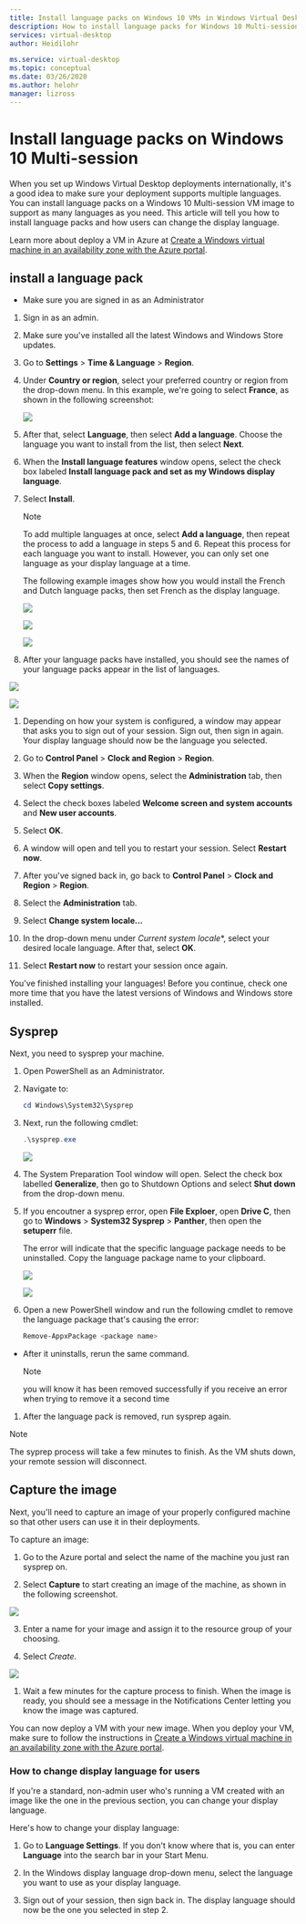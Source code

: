 ```yaml
---
title: Install language packs on Windows 10 VMs in Windows Virtual Desktop - Azure
description: How to install language packs for Windows 10 Multi-session VMs in Windows Virtual Desktop.
services: virtual-desktop
author: Heidilohr

ms.service: virtual-desktop
ms.topic: conceptual
ms.date: 03/26/2020
ms.author: helohr
manager: lizross
---
```

# Install language packs on Windows 10 Multi-session

When you set up Windows Virtual Desktop deployments internationally, it's a good idea to make sure your deployment supports multiple languages. You can install language packs on a Windows 10 Multi-session VM image to support as many languages as you need. This article will tell you how to install language packs and how users can change the display language.

Learn more about deploy a VM in Azure at [Create a Windows virtual machine in an availability zone with the Azure portal](/virtual-machines/windows/create-portal-availability-zone).

## install a language pack

- Make sure you are signed in as an Administrator

1. Sign in as an admin.
2. Make sure you've installed all the latest Windows and Windows Store updates.
3. Go to **Settings** > **Time & Language** > **Region**.
4. Under **Country or region**, select your preferred country or region from the drop-down menu.
    In this example, we're going to select **France**, as shown in the following screenshot:

    ![](media/a4420d1da60b751573e20da3d4306bbe.png)

5. After that, select **Language**, then select **Add a language**. Choose the language you want to install from the list, then select **Next**.
6. When the **Install language features** window opens, select the check box labeled **Install language pack and set as my Windows display language**.
7. Select **Install**.

    >[!NOTE]
    >To add multiple languages at once, select **Add a language**, then repeat the process to add a language in steps 5 and 6. Repeat this process for each language you want to install. However, you can only set one language as your display language at a time.

    The following example images show how you would install the French and Dutch language packs, then set French as the display language.

    ![](media/17f8f692abb8a97575243572065a890b.png)

    ![](media/1281d418798528ff7b5f1e5b5aaff7b0.png)

    ![](media/0377fd907747017608b4f822d5ed0e20.png)

8. After your language packs have installed, you should see the names of your language packs appear in the list of languages.

![](media/e1e98f818b103a0961ab529b73558866.png)

![](media/7e4fc0fe551faf296a5ab9c45ccdab1d.png)

1. Depending on how your system is configured, a window may appear that asks you to sign out of your session. Sign out, then sign in again. Your display language should now be the language you selected.

10. Go to **Control Panel** > **Clock and Region** > **Region**.

11. When the **Region** window opens, select the **Administration** tab, then select **Copy settings**.

12. Select the check boxes labeled **Welcome screen and system accounts** and **New user accounts**.
13. Select **OK**.
14. A window will open and tell you to restart your session. Select **Restart now**.

15. After you've signed back in, go back to **Control Panel** > **Clock and Region** > **Region**.

16. Select the **Administration** tab.

17. Select **Change system locale...**

18. In the drop-down menu under *Current system locale**, select your desired locale language. After that, select **OK**.

19. Select **Restart now** to restart your session once again.

You've finished installing your languages! Before you continue, check one more time that you have the latest versions of Windows and Windows store installed.

## Sysprep

Next, you need to sysprep your machine.

1. Open PowerShell as an Administrator.
2. Navigate to:
   
    ```powershell
    cd Windows\System32\Sysprep
    ```

3. Next, run the following cmdlet:
    
    ```powershell
    .\sysprep.exe
    ```

    ![](media/87f895d6b911a2c19edc25c91199b8af.png)

4. The System Preparation Tool window will open. Select the check box labelled **Generalize**, then go to Shutdown Options and select **Shut down** from the drop-down menu.

5. If you encoutner a sysprep error, open **File Exploer**, open **Drive C**, then go to **Windows** > **System32 Sysprep** > **Panther**, then open the **setuperr** file.

   The error will indicate that the specific language package needs to be uninstalled. Copy the language package name to your clipboard.

   ![](media/478e39c07755e30a7ad48a4371bf05ef.png)

   ![](media/7854af0c510c7a65557b76783a67e2b6.png)

6. Open a new PowerShell window and run the following cmdlet to remove the language package that's causing the error:

   ```powershell
   Remove-AppxPackage <package name>
   ```

- After it uninstalls, rerun the same command.

    >[!NOTE]
    >you will know it has been removed successfully if you receive an error when trying to remove it a second time

1.  After the language pack is removed, run sysprep again.

>[!NOTE]
>The syprep process will take a few minutes to finish. As the VM shuts down, your remote session will disconnect.

## Capture the image

Next, you'll need to capture an image of your properly configured machine so that other users can use it in their deployments.

To capture an image:

1. Go to the Azure portal and select the name of the machine you just ran sysprep on.

2. Select **Capture** to start creating an image of the machine, as shown in the following screenshot.

![](media/b5e8a8d3c761a1fbe57b9a2abe4279d1.png)

3. Enter a name for your image and assign it to the resource group of your choosing.

4. Select *Create*.

![](media/f7c76a0278da109f224bc8544029cd76.png)

1. Wait a few minutes for the capture process to finish. When the image is ready, you should see a message in the Notifications Center letting you know the image was captured.

You can now deploy a VM with your new image. When you deploy your VM, make sure to follow the instructions in [Create a Windows virtual machine in an availability zone with the Azure portal](/virtual-machines/windows/create-portal-availability-zone).

### How to change display language for users

If you're a standard, non-admin user who's running a VM created with an image like the one in the previous section, you can change your display language.

Here's how to change your display language:

1. Go to **Language Settings**. If you don't know where that is, you can enter **Language** into the search bar in your Start Menu.

2. In the Windows display language drop-down menu, select the language you want to use as your display language.

3. Sign out of your session, then sign back in. The display language should now be the one you selected in step 2.
